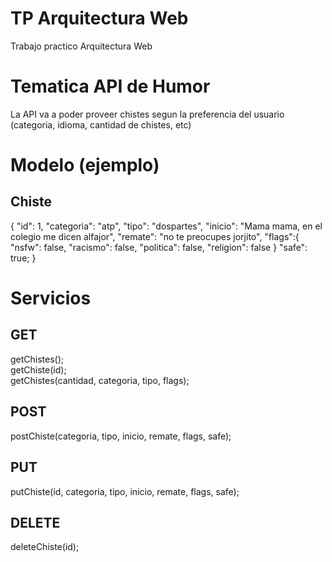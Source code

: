 # TP Arquitectura Web
Trabajo practico Arquitectura Web

# Tematica API de Humor
La API va a poder proveer chistes segun la preferencia del usuario (categoria, idioma, cantidad de chistes, etc)

# Modelo (ejemplo)
## Chiste 
  {
    "id": 1,
    "categoria": "atp",
    "tipo": "dospartes",
    "inicio": "Mama mama, en el colegio me dicen alfajor",
    "remate": "no te preocupes jorjito",
    "flags":{
        "nsfw": false,
        "racismo": false,
        "politica": false,
        "religion": false
     }
     "safe": true;
  }

# Servicios

## GET
getChistes();\
getChiste(id);\
getChistes(cantidad, categoria, tipo, flags);

## POST
postChiste(categoria, tipo, inicio, remate, flags, safe);

## PUT
putChiste(id, categoria, tipo, inicio, remate, flags, safe);

## DELETE
deleteChiste(id);
